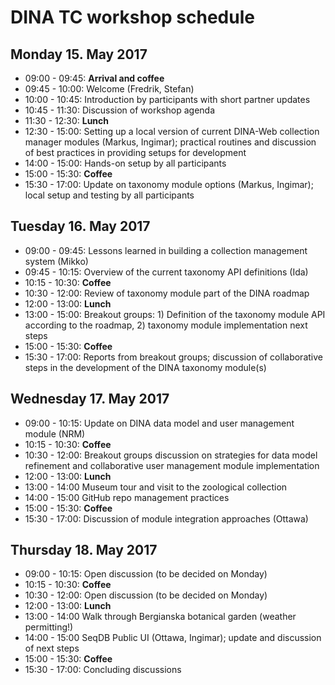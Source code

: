 # DINA TC workshop schedule

## Monday 15. May 2017
- 09:00 - 09:45: **Arrival and coffee**
- 09:45 - 10:00: Welcome (Fredrik, Stefan)
- 10:00 - 10:45: Introduction by participants with short partner updates
- 10:45 - 11:30: Discussion of workshop agenda
- 11:30 - 12:30: **Lunch**
- 12:30 - 15:00: Setting up a local version of current DINA-Web collection manager modules (Markus, Ingimar); practical routines and discussion of best practices in providing setups for development
- 14:00 - 15:00: Hands-on setup by all participants
- 15:00 - 15:30: **Coffee**
- 15:30 - 17:00: Update on taxonomy module options (Markus, Ingimar); local setup and testing by all participants


## Tuesday 16. May 2017
- 09:00 - 09:45: Lessons learned in building a collection management system (Mikko)
- 09:45 - 10:15: Overview of the current taxonomy API definitions (Ida)
- 10:15 - 10:30: **Coffee**
- 10:30 - 12:00: Review of taxonomy module part of the DINA roadmap
- 12:00 - 13:00: **Lunch**
- 13:00 - 15:00: Breakout groups: 1) Definition of the taxonomy module API according to the roadmap, 2) taxonomy module implementation next steps
- 15:00 - 15:30: **Coffee**
- 15:30 - 17:00: Reports from breakout groups; discussion of collaborative steps in the development of the DINA taxonomy module(s)


## Wednesday 17. May 2017
- 09:00 - 10:15: Update on DINA data model and user management module (NRM)
- 10:15 - 10:30: **Coffee**
- 10:30 - 12:00: Breakout groups discussion on strategies for data model refinement and collaborative user management module implementation
- 12:00 - 13:00: **Lunch**
- 13:00 - 14:00 Museum tour and visit to the zoological collection
- 14:00 - 15:00 GitHub repo management practices
- 15:00 - 15:30: **Coffee**
- 15:30 - 17:00: Discussion of module integration approaches (Ottawa)


## Thursday 18. May 2017
- 09:00 - 10:15: Open discussion (to be decided on Monday)
- 10:15 - 10:30: **Coffee**
- 10:30 - 12:00: Open discussion (to be decided on Monday)
- 12:00 - 13:00: **Lunch**
- 13:00 - 14:00 Walk through Bergianska botanical garden (weather permitting!)
- 14:00 - 15:00 SeqDB Public UI (Ottawa, Ingimar); update and discussion of next steps
- 15:00 - 15:30: **Coffee**
- 15:30 - 17:00: Concluding discussions
